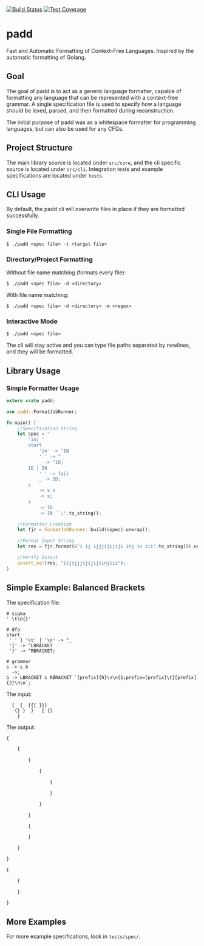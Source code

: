[![Build Status](https://travis-ci.org/srhickma/padd.svg?branch=master)](https://travis-ci.org/srhickma/padd)
[![Test Coverage](https://codecov.io/gh/srhickma/padd/branch/master/graph/badge.svg)](https://codecov.io/gh/srhickma/padd)

# padd
Fast and Automatic Formatting of Context-Free Languages. Inspired by the automatic formatting of 
Golang.

## Goal
The goal of padd is to act as a generic language formatter, capable of formatting any language that can be represented with a context-free grammar. A single specification file is used to specify how a language should be lexed, parsed, and then formatted during reconstruction.

The initial purpose of padd was as a whitespace formatter for programming languages, but can also be used for any CFGs.

## Project Structure
The main library source is located under `src/core`, and the cli specific source is located under `src/cli`.
Integration tests and example specifications are located under `tests`.

## CLI Usage
By default, the padd cli will overwrite files in place if they are formatted successfully.

### Single File Formatting
```shell
$ ./padd <spec file> -t <target file>
```
### Directory/Project Formatting
Without file name matching (formats every file):
```shell
$ ./padd <spec file> -d <directory>
```
With file name matching:
```shell
$ ./padd <spec file> -d <directory> -m <regex>
```
### Interactive Mode
```shell
$ ./padd <spec file>
```
The cli will stay active and you can type file paths separated by newlines, and they will be formatted.

## Library Usage
### Simple Formatter Usage
```rust
extern crate padd;

use padd::FormatJobRunner;

fn main() {
    //Specification String
    let spec = "
        'inj '
        start
            'in' -> ^IN
            ' ' -> ^_
            _ -> ^ID;
        ID | IN
            ' ' -> fail
            _ -> ID;
        s
            -> x s
            -> x;
        x
            -> ID
            -> IN ``;".to_string();

    //Formatter Creation
    let fjr = FormatJobRunner::build(&spec).unwrap();

    //Format Input String
    let res = fjr.format(&"i ij ijjjijijiji inj in iii".to_string()).unwrap();

    //Verify Output
    assert_eq!(res, "iijijjjijijijiinjiii");
}
```

## Simple Example: Balanced Brackets
The specification file:
```
# sigma
' \t\n{}'

# dfa
start
 ' ' | '\t' | '\n' -> ^_
 '{' -> ^LBRACKET
 '}' -> ^RBRACKET;

# grammar
s -> s b
  ->;
b -> LBRACKET s RBRACKET `[prefix]{0}\n\n{1;prefix=[prefix]\t}[prefix]{2}\n\n`;
```
The input:
```
  {  {  {{{ }}}
   {} }  }   { {}
    }
```
The output:
```txt
{

	{

		{

			{

				{

				}

			}

		}

		{

		}

	}

}

{

	{

	}

}
```

## More Examples
For more example specifications, look in `tests/spec/`.

